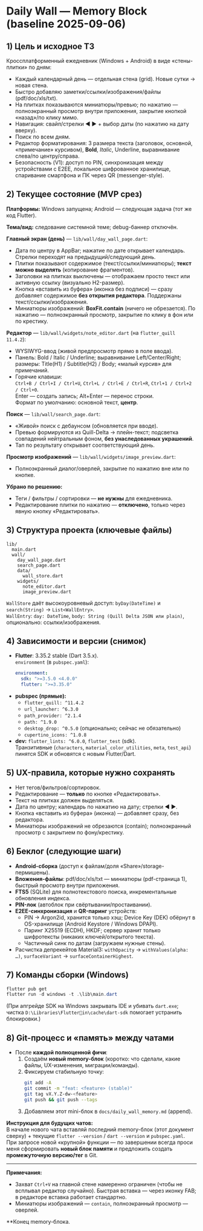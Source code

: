 # Daily Wall — Memory Block (baseline 2025-09-06)

## 1) Цель и исходное ТЗ
Кроссплатформенный ежедневник (Windows + Android) в виде «стены-плитки» по дням:
- Каждый календарный день — отдельная стена (grid). Новые сутки → новая стена.
- Быстро добавляю заметки/ссылки/изображения/файлы (pdf/doc/xls/txt).
- На плитках показываются миниатюры/превью; по нажатию — полноэкранный просмотр внутри приложения, закрытие кнопкой «назад»/по клику мимо.
- Навигация: свайп/стрелки ◀ ▶ + выбор даты (по нажатию на дату вверху).
- Поиск по всем дням.
- Редактор форматирования: 3 размера текста (заголовок, основной, «примечание» курсивом), **Bold**, *Italic*, Underline, выравнивание слева/по центру/справа.
- Безопасность (V1): доступ по PIN, синхронизация между устройствами с E2EE, локальное шифрованное хранилище, спаривание смартфона и ПК через QR (messenger-style).

## 2) Текущее состояние (MVP срез)
**Платформы:** Windows запущена; Android — следующая задача (тот же код Flutter).

**Тема/вид:** следование системной теме; debug-баннер отключён.

**Главный экран (день)** — `lib/wall/day_wall_page.dart`:
- Дата по центру в AppBar; нажатие по дате открывает календарь. Стрелки переходят на предыдущий/следующий день.
- Плитки показывают содержимое (текст/ссылки/миниатюры); **текст можно выделять** (копирование фрагментов).
- Заголовки на плитках выключены — отображаем просто текст или активную ссылку (визуально H2-размер).
- Кнопка «вставить из буфера» (иконка без подписи) — сразу добавляет содержимое **без открытия редактора**. Поддержаны текст/ссылки/изображения.
- Миниатюры изображений: **BoxFit.contain** (ничего не обрезается). По нажатию — полноэкранный просмотр, закрытие по клику в фон или по крестику.

**Редактор** — `lib/wall/widgets/note_editor.dart` (на `flutter_quill 11.4.2`):
- WYSIWYG-ввод (живой предпросмотр прямо в поле ввода).
- Панель: Bold / Italic / Underline; выравнивание Left/Center/Right; размеры: Title(H1) / Subtitle(H2) / Body; «малый курсив» для примечаний.
- Горячие клавиши:  
  `Ctrl+B / Ctrl+I / Ctrl+U`, `Ctrl+L / Ctrl+E / Ctrl+R`, `Ctrl+1 / Ctrl+2 / Ctrl+0`.  
  Enter — создать запись; Alt+Enter — перенос строки.  
  Формат по умолчанию: основной текст, **центр**.

**Поиск** — `lib/wall/search_page.dart`:
- «Живой» поиск с дебаунсом (обновляется при вводе).
- Превью формируются из Quill-Delta → плейн-текст; подсветка совпадений нейтральным фоном, **без унаследованных украшений**.
- Тап по результату открывает соответствующий день.

**Просмотр изображений** — `lib/wall/widgets/image_preview.dart`:
- Полноэкранный диалог/оверлей, закрытие по нажатию вне или по кнопке.

**Убрано по решению:**
- Теги / фильтры / сортировки — **не нужны** для ежедневника.
- Редактирование плитки по нажатию — **отключено**, только через явную кнопку «Редактировать».

## 3) Структура проекта (ключевые файлы)
```
lib/
  main.dart
  wall/
    day_wall_page.dart
    search_page.dart
    data/
      wall_store.dart
    widgets/
      note_editor.dart
      image_preview.dart
```
`WallStore` даёт высокоуровневый доступ: `byDay(DateTime)` и `search(String)` → `List<WallEntry>`.  
`WallEntry`: `day: DateTime`, `body: String (Quill Delta JSON или plain)`, опционально: ссылки/изображения.

## 4) Зависимости и версии (снимок)
- **Flutter**: 3.35.2 stable (Dart 3.5.x).  
  `environment` (в `pubspec.yaml`):
  ```yaml
  environment:
    sdk: ">=3.5.0 <4.0.0"
    flutter: ">=3.35.0"
  ```
- **pubspec (прямые):**
  - `flutter_quill: ^11.4.2`
  - `url_launcher: ^6.3.0`
  - `path_provider: ^2.1.4`
  - `path: ^1.9.0`
  - `desktop_drop: ^0.5.0` (опционально; сейчас не обязательно)
  - `cupertino_icons: ^1.0.8`
- **dev:** `flutter_lints: ^6.0.0`, `flutter_test` (sdk).  
Транзитивные (`characters`, `material_color_utilities`, `meta`, `test_api`) пинятся SDK и обновятся с новым Flutter/Dart.

## 5) UX-правила, которые нужно сохранять
- Нет тегов/фильтров/сортировок.  
- Редактирование — **только** по кнопке «Редактировать».  
- Текст на плитках должен выделяться.  
- Дата по центру; календарь по нажатию на дату; стрелки ◀ ▶.  
- Кнопка «вставить из буфера» (иконка) — добавляет сразу, без редактора.  
- Миниатюры изображений не обрезаются (contain); полноэкранный просмотр с закрытием по фону/крестику.

## 6) Беклог (следующие шаги)
- **Android-сборка** (доступ к файлам/доля «Share»/storage-пермишены).
- **Вложения-файлы**: pdf/doc/xls/txt — миниатюры (pdf-страница 1), быстрый просмотр внутри приложения.
- **FTS5** (SQLite) для полнотекстового поиска, инкрементальные обновления индекса.
- **PIN-лок** (автоблок при свёртывании/простаивании).
- **E2EE-синхронизация** и **QR-паринг** устройств:
  - PIN → Argon2id, хранится только хэш; Device Key (DEK) обёрнут в OS-хранилище (Android Keystore / Windows DPAPI).
  - Паринг X25519 (ECDH), HKDF; сервер хранит только шифротексты (никаких ключей/открытого текста).
  - Частичный синк по датам (загружаем нужные стены).
- Расчистка депрекейтов Material3: `withOpacity` → `withValues(alpha: …)`, `surfaceVariant` → `surfaceContainerHighest`.

## 7) Команды сборки (Windows)
```powershell
flutter pub get
flutter run -d windows -t .\lib\main.dart
```
(При апгрейде SDK на Windows закрывать IDE и убивать `dart.exe`; чистка `D:\Libraries\Flutterin\cache\dart-sdk` помогает устранить блокировки.)

## 8) Git-процесс и «память» между чатами
- После **каждой полноценной фичи**:
  1) Создаём **новый memory-блок** (коротко: что сделали, какие файлы, UX-изменения, миграции/команды).
  2) Фиксируем стабильную точку:
     ```bash
     git add -A
     git commit -m "feat: <feature> (stable)"
     git tag vX.Y.Z-dw-<feature>
     git push && git push --tags
     ```
  3) Добавляем этот mini-блок в `docs/daily_wall_memory.md` (append).

**Инструкция для будущих чатов:**  
В начале нового чата вставляй последний memory-блок (этот документ сверху) + текущие `flutter --version` / `dart --version` и `pubspec.yaml`. При запросе новой «крупной» функции — по завершении всегда проси меня сформировать **новый блок памяти** и предложить создать **промежуточную версию/тег** в Git.

---

**Примечания:**
- Захват `Ctrl+V` на главной стене намеренно ограничен (чтобы не всплывал редактор случайно). Быстрая вставка — через иконку FAB; в редакторе вставка работает стандартно.
- Миниатюры изображений — `contain`, полноэкранный просмотр — оверлей.

**Конец memory-блока.
